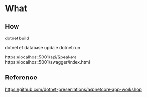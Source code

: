 # What


## How

dotnet build
<!-- dotnet ef migrations add Initial -->
dotnet ef database update
dotnet run


https://localhost:5001/api/Speakers
https://localhost:5001/swagger/index.html

## Reference

https://github.com/dotnet-presentations/aspnetcore-app-workshop